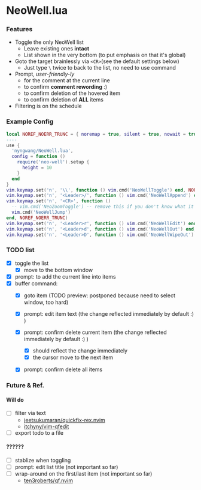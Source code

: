 NeoWell.lua
===

### Features

- Toggle the only NeoWell list
  - Leave existing ones **intact**
  - List shown in the very bottom (to put emphasis on that it's global)
- Goto the target brainlessly via `<CR>`(see the default settings below)
  - Just type `\` twice to back to the list, no need to use command
- Prompt, _user-friendly-ly_
  - for the comment at the current line
  - to confirm **comment rewording** :)
  - to confirm deletion of the hovered item
  - to confirm deletion of **ALL** items
- Filtering is on the schedule


### Example Config



```lua
local NOREF_NOERR_TRUNC = { noremap = true, silent = true, nowait = true }
----
use {
  'nyngwang/NeoWell.lua',
  config = function ()
    require('neo-well').setup {
      height = 10
    }
  end
}
vim.keymap.set('n', '\\', function () vim.cmd('NeoWellToggle') end, NOREF_NOERR_TRUNC)
vim.keymap.set('n', '<Leader>/', function () vim.cmd('NeoWellAppend') end, NOREF_NOERR_TRUNC)
vim.keymap.set('n', '<CR>', function ()
  -- vim.cmd('NeoZoomToggle') -- remove this if you don't know what it is
  vim.cmd('NeoWellJump')
end, NOREF_NOERR_TRUNC)
vim.keymap.set('n', '<Leader>r', function () vim.cmd('NeoWellEdit') end, NOREF_NOERR_TRUNC)
vim.keymap.set('n', '<Leader>d', function () vim.cmd('NeoWellOut') end, NOREF_NOERR_TRUNC)
vim.keymap.set('n', '<Leader>D', function () vim.cmd('NeoWellWipeOut') end, NOREF_NOERR_TRUNC)
```

### TODO list

- [x] toggle the list
  - [x] move to the bottom window
- [x] prompt: to add the current line into items
- [x] buffer command:
  - [x] goto item (TODO preview: postponed because need to select window, too hard)
  - [x] prompt: edit item text (the change reflected immediately by default :) )
  - [x] prompt: confirm delete current item (the change reflected immediately by default :) )
    - [x] should reflect the change immediately
    - [x] the cursor move to the next item
  - [x] prompt: confirm delete all items


### Future & Ref.

#### Will do
- [ ] filter via text
  - [jeetsukumaran/quickfix-rex.nvim](https://github.com/jeetsukumaran/quickfix-rex.nvim)
  - [itchyny/vim-qfedit](https://github.com/itchyny/vim-qfedit)
- [ ] export todo to a file

#### ??????
- [ ] stablize when toggling
- [ ] prompt: edit list title (not important so far)
- [ ] wrap-around on the first/last item (not important so far)
  - [ten3roberts/qf.nvim](https://github.com/ten3roberts/qf.nvim)

